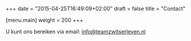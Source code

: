+++
date = "2015-04-25T16:49:09+02:00"
draft = false
title = "Contact"

[menu.main]
    weight = 200
+++

U kunt ons bereiken via email: <info@teamzwitserleven.nl>
